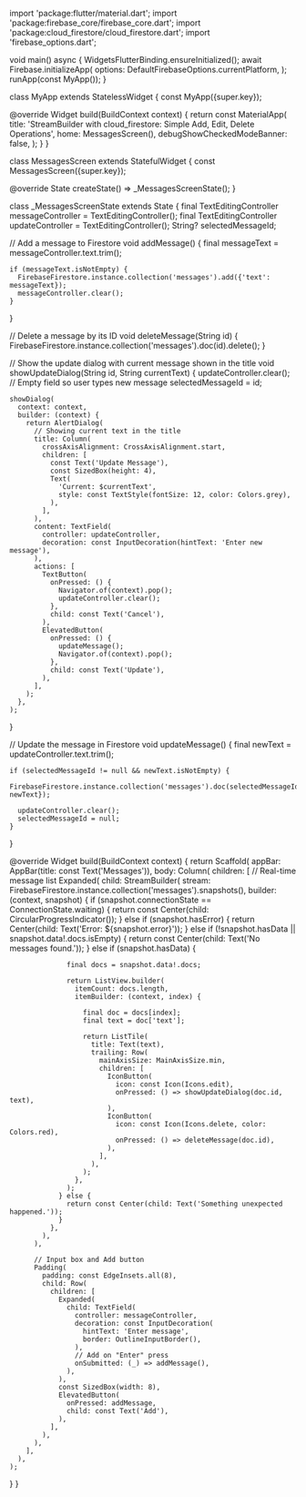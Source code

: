 import 'package:flutter/material.dart';
import 'package:firebase_core/firebase_core.dart';
import 'package:cloud_firestore/cloud_firestore.dart';
import 'firebase_options.dart';

void main() async {
  WidgetsFlutterBinding.ensureInitialized();
  await Firebase.initializeApp(
    options: DefaultFirebaseOptions.currentPlatform,
  );
  runApp(const MyApp());
}

class MyApp extends StatelessWidget {
  const MyApp({super.key});

  @override
  Widget build(BuildContext context) {
    return const MaterialApp(
      title: 'StreamBuilder with cloud_firestore: Simple Add, Edit, Delete Operations',
      home: MessagesScreen(),
      debugShowCheckedModeBanner: false,
    );
  }
}

class MessagesScreen extends StatefulWidget {
  const MessagesScreen({super.key});

  @override
  State<MessagesScreen> createState() => _MessagesScreenState();
}

class _MessagesScreenState extends State<MessagesScreen> {
  final TextEditingController messageController = TextEditingController();
  final TextEditingController updateController = TextEditingController();
  String? selectedMessageId;

  // Add a message to Firestore
  void addMessage() {
    final messageText = messageController.text.trim();

    if (messageText.isNotEmpty) {
      FirebaseFirestore.instance.collection('messages').add({'text': messageText});
      messageController.clear();
    }
  }

  // Delete a message by its ID
  void deleteMessage(String id) {
    FirebaseFirestore.instance.collection('messages').doc(id).delete();
  }

  // Show the update dialog with current message shown in the title
  void showUpdateDialog(String id, String currentText) {
    updateController.clear(); // Empty field so user types new message
    selectedMessageId = id;

    showDialog(
      context: context,
      builder: (context) {
        return AlertDialog(
          // Showing current text in the title
          title: Column(
            crossAxisAlignment: CrossAxisAlignment.start,
            children: [
              const Text('Update Message'),
              const SizedBox(height: 4),
              Text(
                'Current: $currentText',
                style: const TextStyle(fontSize: 12, color: Colors.grey),
              ),
            ],
          ),
          content: TextField(
            controller: updateController,
            decoration: const InputDecoration(hintText: 'Enter new message'),
          ),
          actions: [
            TextButton(
              onPressed: () {
                Navigator.of(context).pop();
                updateController.clear();
              },
              child: const Text('Cancel'),
            ),
            ElevatedButton(
              onPressed: () {
                updateMessage();
                Navigator.of(context).pop();
              },
              child: const Text('Update'),
            ),
          ],
        );
      },
    );
  }

  // Update the message in Firestore
  void updateMessage() {
    final newText = updateController.text.trim();

    if (selectedMessageId != null && newText.isNotEmpty) {
      FirebaseFirestore.instance.collection('messages').doc(selectedMessageId).update({'text': newText});

      updateController.clear();
      selectedMessageId = null;
    }
  }

  @override
  Widget build(BuildContext context) {
    return Scaffold(
      appBar: AppBar(title: const Text('Messages')),
      body: Column(
        children: [
          // Real-time message list
          Expanded(
            child: StreamBuilder<QuerySnapshot>(
              stream: FirebaseFirestore.instance.collection('messages').snapshots(),
              builder: (context, snapshot) {
                if (snapshot.connectionState == ConnectionState.waiting) {
                  return const Center(child: CircularProgressIndicator());
                } else if (snapshot.hasError) {
                  return Center(child: Text('Error: ${snapshot.error}'));
                } else if (!snapshot.hasData || snapshot.data!.docs.isEmpty) {
                  return const Center(child: Text('No messages found.'));
                } else if (snapshot.hasData) {

                  final docs = snapshot.data!.docs;

                  return ListView.builder(
                    itemCount: docs.length,
                    itemBuilder: (context, index) {

                      final doc = docs[index];
                      final text = doc['text'];

                      return ListTile(
                        title: Text(text),
                        trailing: Row(
                          mainAxisSize: MainAxisSize.min,
                          children: [
                            IconButton(
                              icon: const Icon(Icons.edit),
                              onPressed: () => showUpdateDialog(doc.id, text),
                            ),
                            IconButton(
                              icon: const Icon(Icons.delete, color: Colors.red),
                              onPressed: () => deleteMessage(doc.id),
                            ),
                          ],
                        ),
                      );
                    },
                  );
                } else {
                  return const Center(child: Text('Something unexpected happened.'));
                }
              },
            ),
          ),

          // Input box and Add button
          Padding(
            padding: const EdgeInsets.all(8),
            child: Row(
              children: [
                Expanded(
                  child: TextField(
                    controller: messageController,
                    decoration: const InputDecoration(
                      hintText: 'Enter message',
                      border: OutlineInputBorder(),
                    ),
                    // Add on "Enter" press
                    onSubmitted: (_) => addMessage(),
                  ),
                ),
                const SizedBox(width: 8),
                ElevatedButton(
                  onPressed: addMessage,
                  child: const Text('Add'),
                ),
              ],
            ),
          ),
        ],
      ),
    );
  }
}
